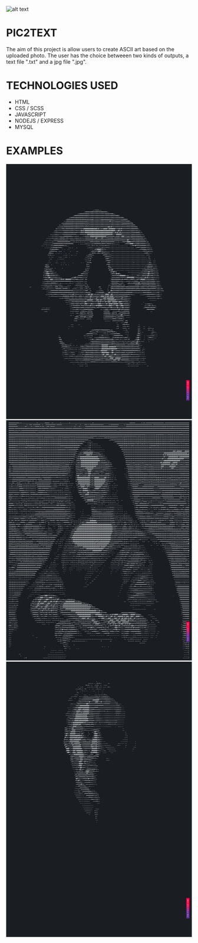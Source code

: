 ![alt text](https://repository-images.githubusercontent.com/325677099/e8530880-4af9-11eb-9aac-715adacf7e0a)

# PIC2TEXT
The aim of this project is allow users to create ASCII art based on the uploaded photo. 
The user has the choice betweeen two kinds of outputs, a text file ".txt" and a jpg file ".jpg".

# TECHNOLOGIES USED

* HTML
* CSS / SCSS
* JAVASCRIPT
* NODEJS / EXPRESS
* MYSQL

# EXAMPLES

![Screenshot](https://raw.githubusercontent.com/ifariat/PIC2TEXT/master/examples/image_generated_by_pic2text515.jpg)
![Screenshot](https://raw.githubusercontent.com/ifariat/PIC2TEXT/master/examples/image_generated_by_pic2text516.jpg)
![Screenshot](https://raw.githubusercontent.com/ifariat/PIC2TEXT/master/examples/image_generated_by_pic2text514.jpg)
